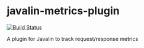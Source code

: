# javalin-metrics-plugin

[![Build Status](https://travis-ci.com/erikthered/javalin-metrics-plugin.svg?branch=master)](https://travis-ci.com/erikthered/javalin-metrics-plugin)

A plugin for Javalin to track request/response metrics
